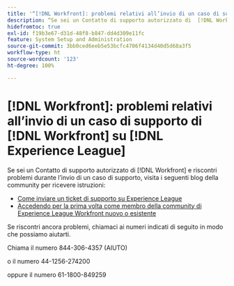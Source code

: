 ```yaml
---
title: '“[!DNL Workfront]: problemi relativi all’invio di un caso di supporto di Workfront su Experience League”'
description: “Se sei un Contatto di supporto autorizzato di  [!DNL Workfront]  e riscontri problemi nell’invio di un caso di supporto, contattaci ai numeri sottostanti in modo che possiamo aiutarti.”
hidefromtoc: true
exl-id: f19b3e67-d31d-48f8-b847-dd4d309e11fc
feature: System Setup and Administration
source-git-commit: 3bb0ced6eeb5e53bcfc4706f4134d40d5d68a3f5
workflow-type: ht
source-wordcount: '123'
ht-degree: 100%

---
```


# [!DNL Workfront]: problemi relativi all’invio di un caso di supporto di [!DNL Workfront] su [!DNL Experience League]

Se sei un Contatto di supporto autorizzato di [!DNL Workfront] e riscontri problemi durante l’invio di un caso di supporto, visita i seguenti blog della community per ricevere istruzioni:

* [Come inviare un ticket di supporto su Experience League](https://experienceleaguecommunities.adobe.com/t5/workfront-blogs/how-to-submit-a-support-ticket-on-experience-league/ba-p/461737)
* [Accedendo per la prima volta come membro della community di Experience League Workfront nuovo o esistente](https://experienceleaguecommunities.adobe.com/t5/workfront-blogs/logging-in-for-the-first-time-as-a-new-or-existing-workfront/ba-p/461472)

Se riscontri ancora problemi, chiamaci ai numeri indicati di seguito in modo che possiamo aiutarti.

Chiama il numero 844-306-4357 (AIUTO)

o il numero 44-1256-274200

oppure il numero 61-1800-849259
